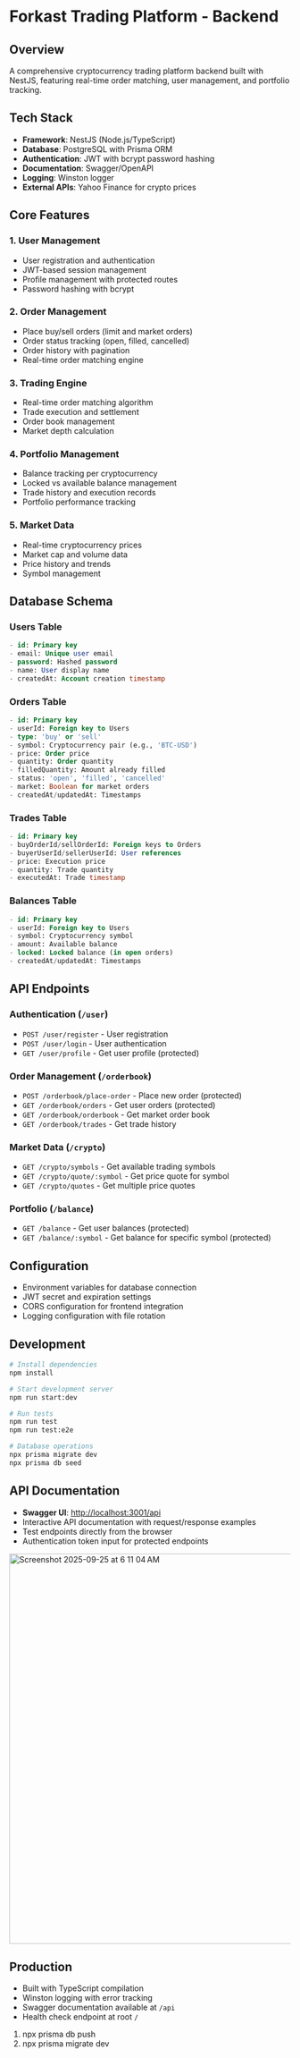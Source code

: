 # Forkast Trading Platform - Backend

## Overview
A comprehensive cryptocurrency trading platform backend built with NestJS, featuring real-time order matching, user management, and portfolio tracking.

## Tech Stack
- **Framework**: NestJS (Node.js/TypeScript)
- **Database**: PostgreSQL with Prisma ORM
- **Authentication**: JWT with bcrypt password hashing
- **Documentation**: Swagger/OpenAPI
- **Logging**: Winston logger
- **External APIs**: Yahoo Finance for crypto prices

## Core Features

### 1. User Management
- User registration and authentication
- JWT-based session management
- Profile management with protected routes
- Password hashing with bcrypt

### 2. Order Management
- Place buy/sell orders (limit and market orders)
- Order status tracking (open, filled, cancelled)
- Order history with pagination
- Real-time order matching engine

### 3. Trading Engine
- Real-time order matching algorithm
- Trade execution and settlement
- Order book management
- Market depth calculation

### 4. Portfolio Management
- Balance tracking per cryptocurrency
- Locked vs available balance management
- Trade history and execution records
- Portfolio performance tracking

### 5. Market Data
- Real-time cryptocurrency prices
- Market cap and volume data
- Price history and trends
- Symbol management

## Database Schema

### Users Table
```sql
- id: Primary key
- email: Unique user email
- password: Hashed password
- name: User display name
- createdAt: Account creation timestamp
```

### Orders Table
```sql
- id: Primary key
- userId: Foreign key to Users
- type: 'buy' or 'sell'
- symbol: Cryptocurrency pair (e.g., 'BTC-USD')
- price: Order price
- quantity: Order quantity
- filledQuantity: Amount already filled
- status: 'open', 'filled', 'cancelled'
- market: Boolean for market orders
- createdAt/updatedAt: Timestamps
```

### Trades Table
```sql
- id: Primary key
- buyOrderId/sellOrderId: Foreign keys to Orders
- buyerUserId/sellerUserId: User references
- price: Execution price
- quantity: Trade quantity
- executedAt: Trade timestamp
```

### Balances Table
```sql
- id: Primary key
- userId: Foreign key to Users
- symbol: Cryptocurrency symbol
- amount: Available balance
- locked: Locked balance (in open orders)
- createdAt/updatedAt: Timestamps
```

## API Endpoints

### Authentication (`/user`)
- `POST /user/register` - User registration
- `POST /user/login` - User authentication
- `GET /user/profile` - Get user profile (protected)

### Order Management (`/orderbook`)
- `POST /orderbook/place-order` - Place new order (protected)
- `GET /orderbook/orders` - Get user orders (protected)
- `GET /orderbook/orderbook` - Get market order book
- `GET /orderbook/trades` - Get trade history

### Market Data (`/crypto`)
- `GET /crypto/symbols` - Get available trading symbols
- `GET /crypto/quote/:symbol` - Get price quote for symbol
- `GET /crypto/quotes` - Get multiple price quotes

### Portfolio (`/balance`)
- `GET /balance` - Get user balances (protected)
- `GET /balance/:symbol` - Get balance for specific symbol (protected)

## Configuration
- Environment variables for database connection
- JWT secret and expiration settings
- CORS configuration for frontend integration
- Logging configuration with file rotation

## Development
```bash
# Install dependencies
npm install

# Start development server
npm run start:dev

# Run tests
npm run test
npm run test:e2e

# Database operations
npx prisma migrate dev
npx prisma db seed
```

## API Documentation
- **Swagger UI**: [http://localhost:3001/api](http://localhost:3001/api)
- Interactive API documentation with request/response examples
- Test endpoints directly from the browser
- Authentication token input for protected endpoints

<img width="1445" height="698" alt="Screenshot 2025-09-25 at 6 11 04 AM" src="https://github.com/user-attachments/assets/0d82ae69-f9ce-4c5e-ae46-307999f0afec" />


## Production
- Built with TypeScript compilation
- Winston logging with error tracking
- Swagger documentation available at `/api`
- Health check endpoint at root `/`



1. npx prisma db push
2. npx prisma migrate dev